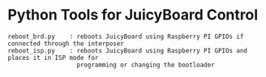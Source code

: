 # Python Tools for JuicyBoard Control

```
reboot_brd.py    : reboots JuicyBoard using Raspberry PI GPIOs if connected through the interposer
reboot_isp.py    : reboots JuicyBoard using Raspberry PI GPIOs and places it in ISP mode for 
                   programming or changing the bootloader
```
